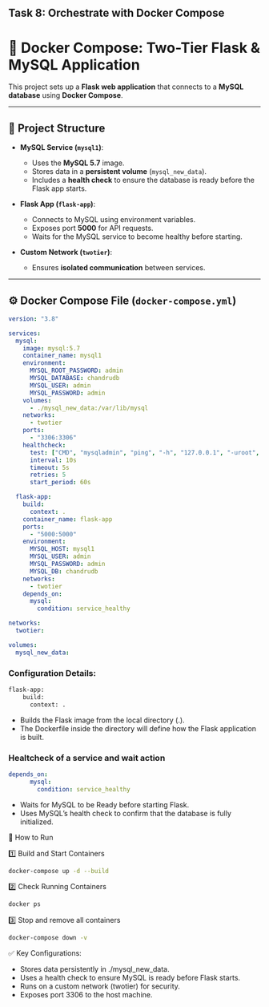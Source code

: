 ## Task 8: Orchestrate with Docker Compose

# 🐳 Docker Compose: Two-Tier Flask & MySQL Application  

This project sets up a **Flask web application** that connects to a **MySQL database** using **Docker Compose**.

---

## 📌 Project Structure  
- **MySQL Service (`mysql1`)**:  
  - Uses the **MySQL 5.7** image.  
  - Stores data in a **persistent volume** (`mysql_new_data`).  
  - Includes a **health check** to ensure the database is ready before the Flask app starts.  

- **Flask App (`flask-app`)**:  
  - Connects to MySQL using environment variables.  
  - Exposes port **5000** for API requests.  
  - Waits for the MySQL service to become healthy before starting.  

- **Custom Network (`twotier`)**:  
  - Ensures **isolated communication** between services.  

---

## ⚙️ Docker Compose File (`docker-compose.yml`)  

```yaml
version: "3.8"

services:
  mysql:
    image: mysql:5.7
    container_name: mysql1
    environment:
      MYSQL_ROOT_PASSWORD: admin
      MYSQL_DATABASE: chandrudb
      MYSQL_USER: admin
      MYSQL_PASSWORD: admin
    volumes:
      - ./mysql_new_data:/var/lib/mysql
    networks:
      - twotier
    ports:
      - "3306:3306"
    healthcheck:
      test: ["CMD", "mysqladmin", "ping", "-h", "127.0.0.1", "-uroot", "-padmin"]
      interval: 10s
      timeout: 5s
      retries: 5
      start_period: 60s

  flask-app:
    build:
      context: .
    container_name: flask-app
    ports:
      - "5000:5000"
    environment:
      MYSQL_HOST: mysql1
      MYSQL_USER: admin
      MYSQL_PASSWORD: admin
      MYSQL_DB: chandrudb
    networks:
      - twotier
    depends_on:
      mysql:
        condition: service_healthy

networks:
  twotier:

volumes:
  mysql_new_data:

```

### Configuration Details:
``` bash
flask-app:
    build:
      context: .
```
* Builds the Flask image from the local directory (.).
* The Dockerfile inside the directory will define how the Flask application is built.


### Healtcheck of a service and wait action
```yaml
depends_on:
      mysql:
        condition: service_healthy
```
* Waits for MySQL to be Ready before starting Flask.
* Uses MySQL’s health check to confirm that the database is fully initialized.

🚀 How to Run

1️⃣ Build and Start Containers
```sh
docker-compose up -d --build
```

2️⃣ Check Running Containers
```sh
docker ps
```
3️⃣ Stop and remove all containers
```sh
docker-compose down -v
```

✅ Key Configurations:

* Stores data persistently in ./mysql_new_data.
* Uses a health check to ensure MySQL is ready before Flask starts.
* Runs on a custom network (twotier) for security.
* Exposes port 3306 to the host machine.